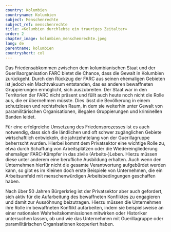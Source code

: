 ```yaml
---
country: Kolumbien
countryname: Kolumbien
subject: Menschenrechte
subject_ref: menschenrechte
title: «Kolumbien durchlebte ein trauriges Zeitalter»
order: 2
chapter_image: kolumbien_menschenrechte.jpeg
lang: de
parentname: kolumbien
countryshort: col
---
```

<div class="content" markdown="1">
Das Friedensabkommen zwischen dem kolumbianischen Staat und der Guerillaorganisation FARC bietet die Chance, dass die Gewalt in Kolumbien zurückgeht. Durch den Rückzug der FARC aus seinen ehemaligen Gebieten ist jedoch ein Machtvakuum entstanden, das es anderen bewaffneten Gruppierungen ermöglicht, sich auszubreiten. Der Staat war in den Territorien der FARC nicht präsent und füllt auch heute noch nicht die Rolle aus, die er übernehmen müsste. Dies lässt die Bevölkerung in einem schutzlosen und rechtsfreien Raum, in dem sie weiterhin unter Gewalt von paramilitärischen Organisationen, illegalen Gruppierungen und kriminellen Banden leidet.

Für eine erfolgreiche Umsetzung des Friedensprozesses ist es auch notwendig, dass sich die ländlichen und oft schwer zugänglichen Gebiete wirtschaftlich entwickeln, die jahrzehntelang von der Guerillagruppe beherrscht wurden. Hierbei kommt dem Privatsektor eine wichtige Rolle zu, etwa durch Schaffung von Arbeitsplätzen oder die Wiedereingliederung ehemaliger FARC-Kämpfer in das zivile (Arbeits-)Leben. Hierzu müssen diese unter anderem eine berufliche Ausbildung erhalten. Auch wenn den Unternehmen hierfür nicht die gesamte Verantwortung aufgebürdet werden kann, so gibt es im Kleinen doch erste Beispiele von Unternehmen, die ein Arbeitsumfeld mit menschenwürdigen Arbeitsbedingungen geschaffen haben.

Nach über 50 Jahren Bürgerkrieg ist der Privatsektor aber auch gefordert, sich aktiv für die Aufarbeitung des bewaffneten Konfliktes zu engagieren und damit zur Aussöhnung beizutragen. Hierzu müssen die Unternehmen ihre Rolle im bewaffneten Konflikt aufarbeiten, indem sie beispielsweise an einer nationalen Wahrheitskommissionen mitwirken oder Historiker untersuchen lassen, ob und wie das Unternehmen mit Guerillagruppe oder paramilitärischen Organisationen kooperiert haben.
</div>
